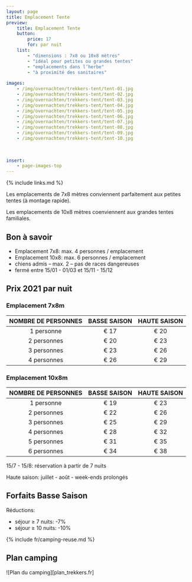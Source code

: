 ```yaml
---
layout: page
title: Emplacement Tente
preview: 
    title: Emplacement Tente
    button:
        price: 17
        for: par nuit
    list:
        - "dimensions : 7x8 ou 10x8 mètres"
        - "idéal pour petites ou grandes tentes"
        - "emplacements dans l’herbe"
        - "à proximité des sanitaires"
                
images:
    - /img/overnachten/trekkers-tent/tent-01.jpg
    - /img/overnachten/trekkers-tent/tent-02.jpg
    - /img/overnachten/trekkers-tent/tent-03.jpg
    - /img/overnachten/trekkers-tent/tent-04.jpg
    - /img/overnachten/trekkers-tent/tent-05.jpg
    - /img/overnachten/trekkers-tent/tent-06.jpg
    - /img/overnachten/trekkers-tent/tent-07.jpg
    - /img/overnachten/trekkers-tent/tent-08.jpg
    - /img/overnachten/trekkers-tent/tent-09.jpg
    - /img/overnachten/trekkers-tent/tent-10.jpg
    
    
    
insert:
    - page-images-top
---
```

{% include links.md %}

Les emplacements de 7x8 mètres conviennent parfaitement aux petites tentes (à montage rapide).  

Les emplacements de 10x8 mètres coenviennent aux grandes tentes familiales.


## Bon à savoir

- Emplacement 7x8: max. 4 personnes / emplacement
- Emplacement 10x8: max. 6 personnes / emplacement
- chiens admis – max. 2 – pas de races dangereuses
- fermé entre 15/01 - 01/03 et 15/11 - 15/12

## Prix 2021 par nuit

### Emplacement 7x8m

NOMBRE DE PERSONNES |BASSE SAISON |HAUTE SAISON
:------------------:|:-----------:|:-----------:|
1 personne          |€ 17         |€ 20     
2 personnes         |€ 20         |€ 23          
3 personnes         |€ 23         |€ 26
4 personnes         |€ 26         |€ 29

### Emplacement 10x8m

NOMBRE DE PERSONNES | BASSE SAISON | HAUTE SAISON     
:-------------:|:-----------:|:-----------:|
1 personne      |€ 19         |€ 23     
2 personnes     |€ 22         |€ 26          
3 personnes     |€ 25         |€ 29
4 personnes     |€ 28         |€ 32    
5 personnes     |€ 31         |€ 35
6 personnes     |€ 34         |€ 38


15/7 - 15/8: réservation à partir de 7 nuits

Haute saison: juillet - août - week-ends prolongés

## Forfaits Basse Saison

Réductions:
- séjour ≥ 7 nuits: -7%
- séjour ≥ 10 nuits: -10%

{% include fr/camping-reuse.md %}


## Plan camping

![Plan du camping][plan_trekkers.fr]
